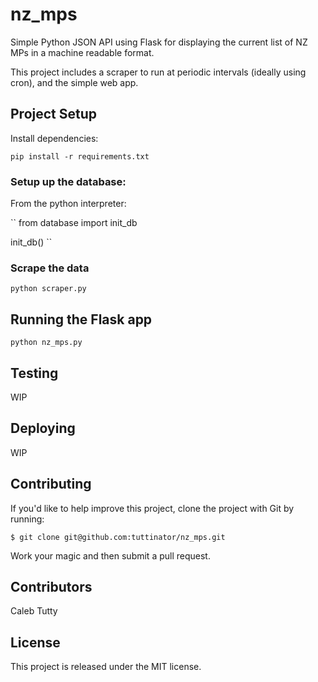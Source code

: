 nz_mps
======

Simple Python JSON API using Flask for displaying the current list of NZ MPs in a machine readable format.

This project includes a scraper to run at periodic intervals (ideally
using cron), and the simple web app.

## Project Setup

Install dependencies:

``
pip install -r requirements.txt
``

### Setup up the database:

From the python interpreter:

``
from database import init_db

init_db()
``

### Scrape the data

``
python scraper.py
``

## Running the Flask app

``
python nz_mps.py
``

## Testing

WIP

## Deploying

WIP

## Contributing

If you'd like to help improve this project, clone the project with Git
by running:

``
$ git clone git@github.com:tuttinator/nz_mps.git
``

Work your magic and then submit a pull request.

## Contributors

Caleb Tutty

## License

This project is released under the MIT license.
